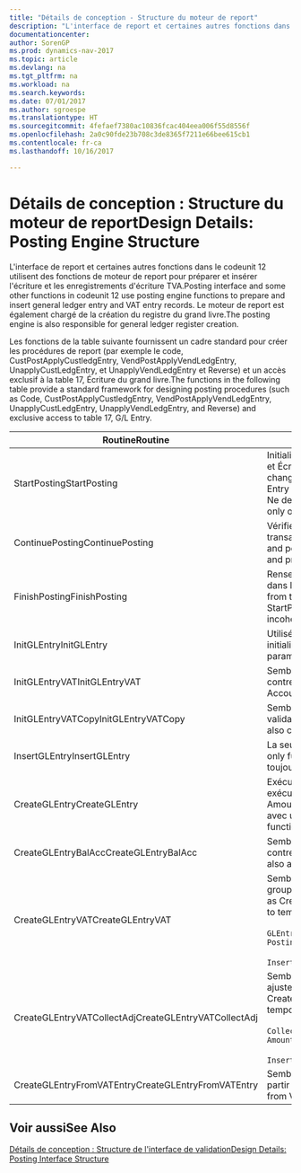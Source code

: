 ```yaml
---
title: "Détails de conception - Structure du moteur de report"
description: "L'interface de report et certaines autres fonctions dans le codeunit 12 utilisent des fonctions de moteur de report pour préparer et insérer l'écriture et les enregistrements d'écriture TVA. Le moteur de report est également chargé de la création du registre du grand livre."
documentationcenter: 
author: SorenGP
ms.prod: dynamics-nav-2017
ms.topic: article
ms.devlang: na
ms.tgt_pltfrm: na
ms.workload: na
ms.search.keywords: 
ms.date: 07/01/2017
ms.author: sgroespe
ms.translationtype: HT
ms.sourcegitcommit: 4fefaef7380ac10836fcac404eea006f55d8556f
ms.openlocfilehash: 2a0c90fde23b708c3de8365f7211e66bee615cb1
ms.contentlocale: fr-ca
ms.lasthandoff: 10/16/2017

---
```

# <a name="design-details-posting-engine-structure"></a><span data-ttu-id="b500e-104">Détails de conception : Structure du moteur de report</span><span class="sxs-lookup"><span data-stu-id="b500e-104">Design Details: Posting Engine Structure</span></span>
<span data-ttu-id="b500e-105">L'interface de report et certaines autres fonctions dans le codeunit 12 utilisent des fonctions de moteur de report pour préparer et insérer l'écriture et les enregistrements d'écriture TVA.</span><span class="sxs-lookup"><span data-stu-id="b500e-105">Posting interface and some other functions in codeunit 12 use posting engine functions to prepare and insert general ledger entry and VAT entry records.</span></span> <span data-ttu-id="b500e-106">Le moteur de report est également chargé de la création du registre du grand livre.</span><span class="sxs-lookup"><span data-stu-id="b500e-106">The posting engine is also responsible for general ledger register creation.</span></span>  
  
 <span data-ttu-id="b500e-107">Les fonctions de la table suivante fournissent un cadre standard pour créer les procédures de report (par exemple le code, CustPostApplyCustledgEntry, VendPostApplyVendLedgEntry, UnapplyCustLedgEntry, et UnapplyVendLedgEntry et Reverse) et un accès exclusif à la table 17, Écriture du grand livre.</span><span class="sxs-lookup"><span data-stu-id="b500e-107">The functions in the following table provide a standard framework for designing posting procedures (such as Code, CustPostApplyCustledgEntry, VendPostApplyVendLedgEntry, UnapplyCustLedgEntry, UnapplyVendLedgEntry, and Reverse) and exclusive access to table 17, G/L Entry.</span></span>  
  
|<span data-ttu-id="b500e-108">Routine</span><span class="sxs-lookup"><span data-stu-id="b500e-108">Routine</span></span>|<span data-ttu-id="b500e-109">Description</span><span class="sxs-lookup"><span data-stu-id="b500e-109">Description</span></span>|  
|-------------|---------------------------------------|  
|<span data-ttu-id="b500e-110">StartPosting</span><span class="sxs-lookup"><span data-stu-id="b500e-110">StartPosting</span></span>|<span data-ttu-id="b500e-111">Initialise le tampon de report TempGLEntryBuf, verrouille les tables Écriture GL et Écriture TVA et initialise la période comptable, le registre GL et le taux de change.</span><span class="sxs-lookup"><span data-stu-id="b500e-111">Initializes posting buffer TempGLEntryBuf, locks G/L Entry and VAT Entry tables, and initializes Accounting Period, G/L Register, and Exchange Rate.</span></span> <span data-ttu-id="b500e-112">Ne devrait être appelé qu'une fois, alors NextEntryNo est 0.</span><span class="sxs-lookup"><span data-stu-id="b500e-112">Should be called only once, then NextEntryNo is 0.</span></span>|  
|<span data-ttu-id="b500e-113">ContinuePosting</span><span class="sxs-lookup"><span data-stu-id="b500e-113">ContinuePosting</span></span>|<span data-ttu-id="b500e-114">Vérifie et reporte la TVA non réalisée pour le précédent incrément de transaction NextTransactionNo et prépare le report de la ligne suivante.</span><span class="sxs-lookup"><span data-stu-id="b500e-114">Checks and posts unrealized VAT for previous transaction increment NextTransactionNo and prepares post of next line.</span></span>|  
|<span data-ttu-id="b500e-115">FinishPosting</span><span class="sxs-lookup"><span data-stu-id="b500e-115">FinishPosting</span></span>|<span data-ttu-id="b500e-116">Renseigne le report en insérant des écritures à partir d'un tampon temporaire dans la table de base de données.</span><span class="sxs-lookup"><span data-stu-id="b500e-116">Completes posting by inserting G/L entries from temporary buffer into database table.</span></span> <span data-ttu-id="b500e-117">Toujours utilisé avec StartPosting.</span><span class="sxs-lookup"><span data-stu-id="b500e-117">Always used together with StartPosting.</span></span> <span data-ttu-id="b500e-118">Vérifie les incohérences.</span><span class="sxs-lookup"><span data-stu-id="b500e-118">Checks for inconsistencies.</span></span>|  
|<span data-ttu-id="b500e-119">InitGLEntry</span><span class="sxs-lookup"><span data-stu-id="b500e-119">InitGLEntry</span></span>|<span data-ttu-id="b500e-120">Utilisé pour lancer la nouvelle écriture pour Ligne journal général.</span><span class="sxs-lookup"><span data-stu-id="b500e-120">Used to initialize new G/L entry for Gen. Jnl Line.</span></span> <span data-ttu-id="b500e-121">Retourne GLEntry comme paramètre.</span><span class="sxs-lookup"><span data-stu-id="b500e-121">Returns GLEntry as parameter.</span></span>|  
|<span data-ttu-id="b500e-122">InitGLEntryVAT</span><span class="sxs-lookup"><span data-stu-id="b500e-122">InitGLEntryVAT</span></span>|<span data-ttu-id="b500e-123">Semblable à InitGLEntry, mais affecte également Numéro de compte contrepartie et SummarizeVAT.</span><span class="sxs-lookup"><span data-stu-id="b500e-123">Same as InitGLEntry, but also assigns Bal. Account No. and SummarizeVAT.</span></span>|  
|<span data-ttu-id="b500e-124">InitGLEntryVATCopy</span><span class="sxs-lookup"><span data-stu-id="b500e-124">InitGLEntryVATCopy</span></span>|<span data-ttu-id="b500e-125">Semblable à InitGLEntryVAT, mais copie également les données des groupes de validation de l'écriture TVA avant SummarizeVAT.</span><span class="sxs-lookup"><span data-stu-id="b500e-125">Similar to InitGLEntryVAT, but also copies posting groups data from VAT Entry before SummarizeVAT.</span></span>|  
|<span data-ttu-id="b500e-126">InsertGLEntry</span><span class="sxs-lookup"><span data-stu-id="b500e-126">InsertGLEntry</span></span>|<span data-ttu-id="b500e-127">La seule fonction qui insère l'écriture dans la table TempGLEntryBuf globale.</span><span class="sxs-lookup"><span data-stu-id="b500e-127">The only function that inserts G/L entry into global TempGLEntryBuf table.</span></span> <span data-ttu-id="b500e-128">Utilisez toujours cette fonction pour insérer.</span><span class="sxs-lookup"><span data-stu-id="b500e-128">Always use this function for insert.</span></span>|  
|<span data-ttu-id="b500e-129">CreateGLEntry</span><span class="sxs-lookup"><span data-stu-id="b500e-129">CreateGLEntry</span></span>|<span data-ttu-id="b500e-130">Exécute InitGLEntry, affecte le montant des devises supplémentaires, puis exécute InsertGLEntry.</span><span class="sxs-lookup"><span data-stu-id="b500e-130">Performs an InitGLEntry, assigns Additional Currency Amount, and then performs InsertGLEntry.</span></span> <span data-ttu-id="b500e-131">Remplace plusieurs lignes de code avec un seul appel de fonction.</span><span class="sxs-lookup"><span data-stu-id="b500e-131">Replaces several lines of code with a single function call.</span></span>|  
|<span data-ttu-id="b500e-132">CreateGLEntryBalAcc</span><span class="sxs-lookup"><span data-stu-id="b500e-132">CreateGLEntryBalAcc</span></span>|<span data-ttu-id="b500e-133">Semblable à CreateGLEntry, mais affecte également Type de compte contrepartie et Numéro de compte contrepartie.</span><span class="sxs-lookup"><span data-stu-id="b500e-133">Same as CreateGLEntry, but also assigns Bal. Account Type and Bal. Account No.</span></span>|  
|<span data-ttu-id="b500e-134">CreateGLEntryVAT</span><span class="sxs-lookup"><span data-stu-id="b500e-134">CreateGLEntryVAT</span></span>|<span data-ttu-id="b500e-135">Semblable à CreateGLEntry, mais avec le traitement supplémentaire pour les groupes de validation et l'enregistrement sur un tampon TVA temporaire :</span><span class="sxs-lookup"><span data-stu-id="b500e-135">Same as CreateGLEntry, but with additional processing for posting groups and saving to temporary VAT buffer:</span></span><br /><br /> `GLEntry.CopyPostingGroupsFromDtldCVBuf(DtldCVLedgEntryBuf,GenJnlLine."Gen. Posting Type");`<br /><br /> `InsertVATEntriesFromTemp(DtldCVLedgEntryBuf,GLEntry);`|  
|<span data-ttu-id="b500e-136">CreateGLEntryVATCollectAdj</span><span class="sxs-lookup"><span data-stu-id="b500e-136">CreateGLEntryVATCollectAdj</span></span>|<span data-ttu-id="b500e-137">Semblable à CreateGLEntry, mais avec la collection supplémentaire des ajustements et l'enregistrement sur un tampon TVA temporaire :</span><span class="sxs-lookup"><span data-stu-id="b500e-137">Same as CreateGLEntry, but with additional collection of adjustments and saving to temporary VAT buffer:</span></span><br /><br /> `CollectAdjustment(AdjAmount,GLEntry.Amount,GLEntry."Additional-Currency Amount",OriginalDateSet);`<br /><br /> `InsertVATEntriesFromTemp(DtldCVLedgEntryBuf,GLEntry);`|  
|<span data-ttu-id="b500e-138">CreateGLEntryFromVATEntry</span><span class="sxs-lookup"><span data-stu-id="b500e-138">CreateGLEntryFromVATEntry</span></span>|<span data-ttu-id="b500e-139">Semblable à CreateGLEntry, mais copie également les groupes de validation à partir de l'écriture TVA.</span><span class="sxs-lookup"><span data-stu-id="b500e-139">Same as CreateGLEntry, but also copies posting groups from VAT entry.</span></span>|  
  
## <a name="see-also"></a><span data-ttu-id="b500e-140">Voir aussi</span><span class="sxs-lookup"><span data-stu-id="b500e-140">See Also</span></span>  
 [<span data-ttu-id="b500e-141">Détails de conception : Structure de l'interface de validation</span><span class="sxs-lookup"><span data-stu-id="b500e-141">Design Details: Posting Interface Structure</span></span>](design-details-posting-interface-structure.md)
